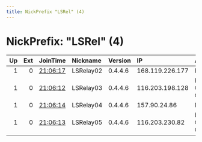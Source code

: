 ```yaml
---
title: NickPrefix "LSRel" (4)
---
```


# NickPrefix: "LSRel" (4)

|   Up |   Ext | JoinTime                                                                                            | Nickname   | Version   | IP              | AS                  | CC   |   ORp |   Dirp | OS    | Contact                |   eFamMembers |
|-----:|------:|:----------------------------------------------------------------------------------------------------|:-----------|:----------|:----------------|:--------------------|:-----|------:|-------:|:------|:-----------------------|--------------:|
|    1 |     0 | [21:06:17](https://metrics.torproject.org/rs.html#details/BE18B607843C6CD8BAFD114280E7A952E8C604B4) | LSRelay02  | 0.4.4.6   | 168.119.226.177 | None                | us   |  6080 |   6443 | Linux | nomail@notexisting.net |             5 |
|    1 |     0 | [21:06:12](https://metrics.torproject.org/rs.html#details/A64E2D927BECAEF0623F1D8DBCCEF9799119DDE1) | LSRelay03  | 0.4.4.6   | 116.203.198.128 | Hetzner Online GmbH | de   |  6080 |   6443 | Linux | nomail@notexisting.net |             5 |
|    1 |     0 | [21:06:14](https://metrics.torproject.org/rs.html#details/D4DCF483600C32AB3B80C0C08409D7F9A7F0FEED) | LSRelay04  | 0.4.4.6   | 157.90.24.86    | None                | us   |  6080 |   6443 | Linux | nomail@notexisting.net |             5 |
|    1 |     0 | [21:06:13](https://metrics.torproject.org/rs.html#details/8973F6C456E6C2DC0D53C9D1DF3F734B49544DF9) | LSRelay05  | 0.4.4.6   | 116.203.230.82  | Hetzner Online GmbH | de   |  6080 |   6443 | Linux | nomail@notexisting.net |             5 |
